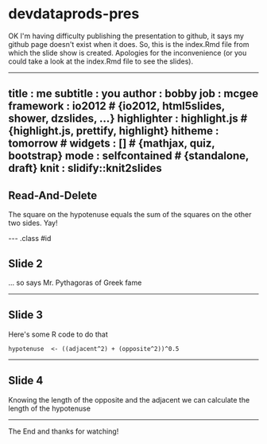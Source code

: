 # devdataprods-pres




OK I'm having difficulty publishing the presentation to github, it says my github page doesn't exist when it does.
So, this is the index.Rmd file from which the slide show is created. Apologies for the inconvenience (or you could take a look at the index.Rmd file to see the slides).




---
title       : me
subtitle    : you
author      : bobby
job         : mcgee
framework   : io2012        # {io2012, html5slides, shower, dzslides, ...}
highlighter : highlight.js  # {highlight.js, prettify, highlight}
hitheme     : tomorrow      # 
widgets     : []            # {mathjax, quiz, bootstrap}
mode        : selfcontained # {standalone, draft}
knit        : slidify::knit2slides
---

## Read-And-Delete

The square on the hypotenuse equals the sum of the squares on the other two sides. Yay!

--- .class #id 

## Slide 2

... so says Mr. Pythagoras of Greek fame

---

## Slide 3

Here's some R code to do that

```{r}
hypotenuse  <- ((adjacent^2) + (opposite^2))^0.5
````

---

## Slide 4

Knowing the length of the opposite and the adjacent we can calculate the length of the hypotenuse


---


The End and thanks for watching!

